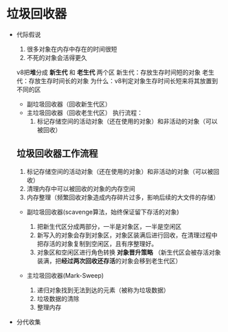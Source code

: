 # 垃圾回收器

- 代际假说
  1. 很多对象在内存中存在的时间很短
  2. 不死的对象会活得更久

  v8把**堆**分成 **新生代** 和 **老生代** 两个区
  新生代：存放生存时间短的对象
  老生代：存放生存时间长的对象
  为什么：v8判定对象生存时间长短来将其放置到不同的区
  - 副垃圾回收器（回收新生代区）
  - 主垃圾回收器（回收老生代区）
    执行流程：
    1. 标记存储空间的活动对象（还在使用的对象）和非活动的对象（可以被回收）

  ## 垃圾回收器工作流程
    1. 标记存储空间的活动对象（还在使用的对象）和非活动的对象（可以被回收）
    2. 清理内存中可以被回收的对象的内存空间
    3. 内存整理（频繁回收对象造成内存碎片过多，影响后续的大文件的存储）

    - 副垃圾回收器(scavenge算法，始终保证留下存活的对象)
      1. 把新生代区分成两部分，一半是对象区，一半是空闲区 
      2. 新写入的对象会存到对象区，对象区装满后进行回收，在清理过程中把存活的对象复制到空闲区，且有序整理好。
      3. 对象区和空闲区进行角色转换
      **对象晋升策略** （新生代区会被存活对象装满，把**经过两次回收还存活**的对象会移到老生代区）

    - 主垃圾回收器(Mark-Sweep)
      1. 递归对象找到无法到达的元素（被称为垃圾数据）
      2. 垃圾数据的清除
      3. 整理内存

- 分代收集